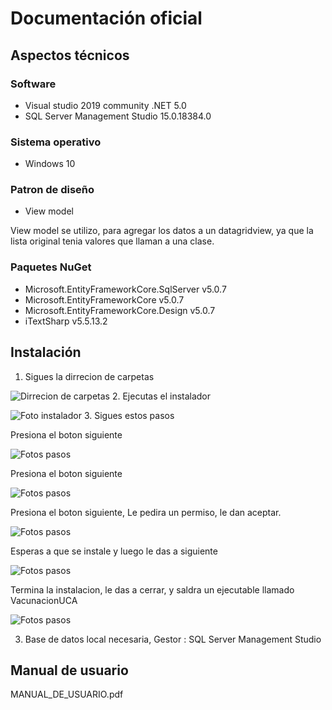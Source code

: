 # Documentación oficial
## Aspectos técnicos
### Software
- Visual studio 2019 community .NET 5.0
- SQL Server Management Studio	15.0.18384.0
### Sistema operativo
- Windows 10

### Patron de diseño
 - View model

 View model se utilizo, para agregar los datos a un datagridview, ya que la lista original tenia valores que llaman a una clase. 
 

### Paquetes NuGet
- Microsoft.EntityFrameworkCore.SqlServer v5.0.7
- Microsoft.EntityFrameworkCore v5.0.7
- Microsoft.EntityFrameworkCore.Design v5.0.7
- iTextSharp v5.5.13.2

## Instalación
1. Sigues la dirrecion de carpetas 


![Dirrecion de carpetas](https://i.gyazo.com/6a4151b8892b177ed0bdb4f52db9e017.png)
2. Ejecutas el instalador


![Foto instalador](https://i.gyazo.com/15c8059bb997d333b1ea19e7b528b14e.png)
3. Sigues estos pasos


Presiona el boton siguiente


![Fotos pasos](https://i.gyazo.com/6fe42a500a784bf8ab61e0a4a49c58cb.png)

Presiona el boton siguiente


![Fotos pasos](https://i.gyazo.com/b3960de8e0ee9e76ab7643b6bcda4df4.png)

Presiona el boton siguiente, Le pedira un permiso, le dan aceptar.


![Fotos pasos](https://i.gyazo.com/537456f0d524fb54e903ab8bf31ef183.png)

Esperas a que se instale y luego le das a siguiente


![Fotos pasos](https://i.gyazo.com/2f4a4eed821886fd0a05ae3da7b606bd.png)

Termina la instalacion, le das a cerrar, y saldra un ejecutable llamado VacunacionUCA


![Fotos pasos](https://i.gyazo.com/2feb0b8a131c5d3a973e528849413cd2.png)



3. Base de datos local necesaria, Gestor : SQL Server Management Studio
## Manual de usuario
MANUAL_DE_USUARIO.pdf
